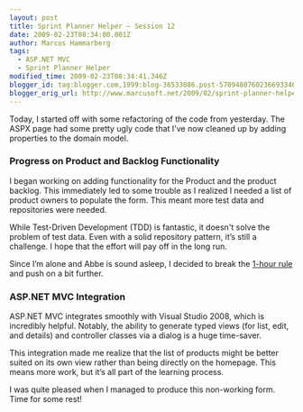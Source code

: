 ```yaml
---
layout: post
title: Sprint Planner Helper – Session 12
date: 2009-02-23T08:34:00.001Z
author: Marcus Hammarberg
tags:
  - ASP.NET MVC
  - Sprint Planner Helper
modified_time: 2009-02-23T08:34:41.346Z
blogger_id: tag:blogger.com,1999:blog-36533086.post-5709480760236693340
blogger_orig_url: http://www.marcusoft.net/2009/02/sprint-planner-helper-session-12.html
---
```


Today, I started off with some refactoring of the code from yesterday. The ASPX page had some pretty ugly code that I've now cleaned up by adding properties to the domain model.

### Progress on Product and Backlog Functionality

I began working on adding functionality for the Product and the product backlog. This immediately led to some trouble as I realized I needed a list of product owners to populate the form. This meant more test data and repositories were needed.

While Test-Driven Development (TDD) is fantastic, it doesn't solve the problem of test data. Even with a solid repository pattern, it’s still a challenge. I hope that the effort will pay off in the long run.

Since I’m alone and Abbe is sound asleep, I decided to break the [1-hour rule](http://www.marcusoft.net/2009/01/what-to-do-now-sprint-planner-helper.html) and push on a bit further.

### ASP.NET MVC Integration

ASP.NET MVC integrates smoothly with Visual Studio 2008, which is incredibly helpful. Notably, the ability to generate typed views (for list, edit, and details) and controller classes via a dialog is a huge time-saver.

This integration made me realize that the list of products might be better suited on its own view rather than being directly on the homepage. This means more work, but it’s all part of the learning process.

I was quite pleased when I managed to produce this non-working form. Time for some rest!

